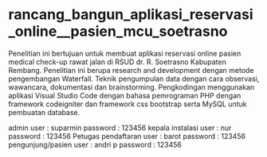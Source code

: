 # rancang_bangun_aplikasi_reservasi_online__pasien_mcu_soetrasno

Penelitian ini bertujuan untuk membuat aplikasi reservasi online pasien medical check-up rawat jalan di RSUD dr. R. Soetrasno Kabupaten Rembang. Penelitian ini berupa research and development dengan metode pengembangan Waterfall. Teknik pengumpulan data dengan cara observasi, wawancara, dokumentasi dan brainstorming. Pengkodingan menggunakan aplikasi Visual Studio Code dengan bahasa pemrograman PHP dengan framework codeigniter dan framework css bootstrap serta MySQL untuk pembuatan database.

admin
 user     : suparmin
 password : 123456
kepala instalasi
 user 		: nur
 password : 123456
Petugas pendaftaran
 user     : barot 
 password : 123456
pengunjung/pasien
 user     : andri p
 password : 123456
